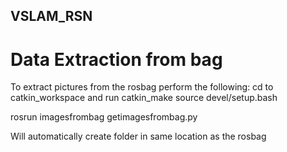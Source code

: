 ## VSLAM_RSN
# Data Extraction from bag
To extract pictures from the rosbag perform the following:
cd to catkin_workspace and run catkin_make
source devel/setup.bash

rosrun imagesfrombag getimagesfrombag.py <rosbag file>

Will automatically create folder in same location as the rosbag

